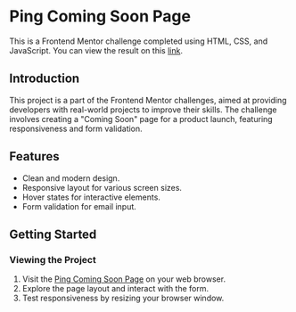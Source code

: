 # Ping Coming Soon Page

This is a Frontend Mentor challenge completed using HTML, CSS, and JavaScript. You can view the result on this [link](https://matbac85.github.io/ping-comming-soon-page/).

## Introduction

This project is a part of the Frontend Mentor challenges, aimed at providing developers with real-world projects to improve their skills. The challenge involves creating a "Coming Soon" page for a product launch, featuring responsiveness and form validation.

## Features

- Clean and modern design.
- Responsive layout for various screen sizes.
- Hover states for interactive elements.
- Form validation for email input.

## Getting Started

### Viewing the Project

1. Visit the [Ping Coming Soon Page](https://matbac85.github.io/ping-comming-soon-page/) on your web browser.
2. Explore the page layout and interact with the form.
3. Test responsiveness by resizing your browser window.
